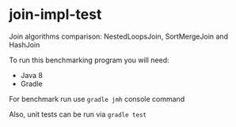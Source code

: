 # join-impl-test
Join algorithms comparison: NestedLoopsJoin, SortMergeJoin and HashJoin

To run this benchmarking program you will need:
* Java 8
* Gradle

For benchmark run use `gradle jmh` console command

Also, unit tests can be run via `gradle test`
